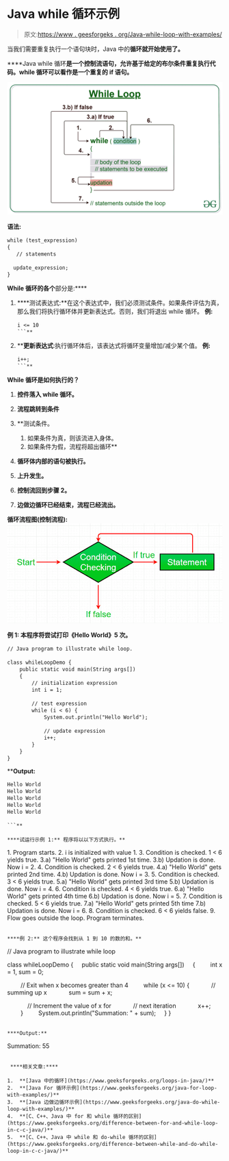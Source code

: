 # Java while 循环示例

> 原文:[https://www . geesforgeks . org/Java-while-loop-with-examples/](https://www.geeksforgeeks.org/java-while-loop-with-examples/)

当我们需要重复执行一个语句块时，Java 中的[](https://www.geeksforgeeks.org/loops-in-java/)**循环就开始使用了。**

****Java while 循环**是一个控制流语句，允许基于给定的布尔条件重复执行代码。while 循环可以看作是一个重复的 if 语句。**

**[![](img/df164f07a29d20a8ef8a7cbf33146e0b.png)](https://media.geeksforgeeks.org/wp-content/uploads/20191118164726/While-Loop-GeeksforGeeks.jpg)**

****语法:****

```
while (test_expression)
{
   // statements

  update_expression;
}
```

**While 循环的各个**部分是:****

1.  ****测试表达式:**在这个表达式中，我们必须测试条件。如果条件评估为真，那么我们将执行循环体并更新表达式。否则，我们将退出 while 循环。
    **例:**

    ```
    i <= 10
    ```** 
2.  ****更新表达式**:执行循环体后，该表达式将循环变量增加/减少某个值。
    **例:**

    ```
    i++;
    ```** 

****While 循环是如何执行的？****

1.  **控件落入 while 循环。**
2.  **流程跳转到条件**
3.  **测试条件。

    1.  如果条件为真，则该流进入身体。
    2.  如果条件为假，流程将超出循环** 
4.  **循环体内部的语句被执行。**
5.  **上升发生。**
6.  **控制流回到步骤 2。**
7.  **边做边循环已经结束，流程已经流出。**

****循环流程图(控制流程):**
[![](img/a1c04fbfda27b95db41540c73b66648f.png)](https://media.geeksforgeeks.org/wp-content/uploads/20191108120545/Java-while-loop.png)**

****例 1:** 本程序将尝试打印《Hello World》5 次。**

```
// Java program to illustrate while loop.

class whileLoopDemo {
    public static void main(String args[])
    {
        // initialization expression
        int i = 1;

        // test expression
        while (i < 6) {
            System.out.println("Hello World");

            // update expression
            i++;
        }
    }
}
```

****Output:**

```
Hello World
Hello World
Hello World
Hello World
Hello World

```** 

****试运行示例 1:** 程序将以以下方式执行。**

```
1\. Program starts.
2\. i is initialized with value 1.
3\. Condition is checked. 1 < 6 yields true.
  3.a) "Hello World" gets printed 1st time.
  3.b) Updation is done. Now i = 2.
4\. Condition is checked. 2 < 6 yields true.
  4.a) "Hello World" gets printed 2nd time.
  4.b) Updation is done. Now i = 3.
5\. Condition is checked. 3 < 6 yields true.
  5.a) "Hello World" gets printed 3rd time
  5.b) Updation is done. Now i = 4.
6\. Condition is checked. 4 < 6 yields true.
  6.a) "Hello World" gets printed 4th time
  6.b) Updation is done. Now i = 5.
7\. Condition is checked. 5 < 6 yields true.
  7.a) "Hello World" gets printed 5th time
  7.b) Updation is done. Now i = 6.
8\. Condition is checked. 6 < 6 yields false.
9\. Flow goes outside the loop. Program terminates. 
```

****例 2:** 这个程序会找到从 1 到 10 的数的和。**

```
// Java program to illustrate while loop

class whileLoopDemo {
    public static void main(String args[])
    {
        int x = 1, sum = 0;

        // Exit when x becomes greater than 4
        while (x <= 10) {
            // summing up x
            sum = sum + x;

            // Increment the value of x for
            // next iteration
            x++;
        }
        System.out.println("Summation: " + sum);
    }
}
```

****Output:**

```
Summation: 55

```** 

 ****相关文章:****

1.  **[Java 中的循环](https://www.geeksforgeeks.org/loops-in-java/)**
2.  **[Java For 循环示例](https://www.geeksforgeeks.org/java-for-loop-with-examples/)**
3.  **[Java 边做边循环示例](https://www.geeksforgeeks.org/java-do-while-loop-with-examples/)**
4.  **[C、C++、Java 中 for 和 while 循环的区别](https://www.geeksforgeeks.org/difference-between-for-and-while-loop-in-c-c-java/)**
5.  **[C、C++、Java 中 while 和 do-while 循环的区别](https://www.geeksforgeeks.org/difference-between-while-and-do-while-loop-in-c-c-java/)**